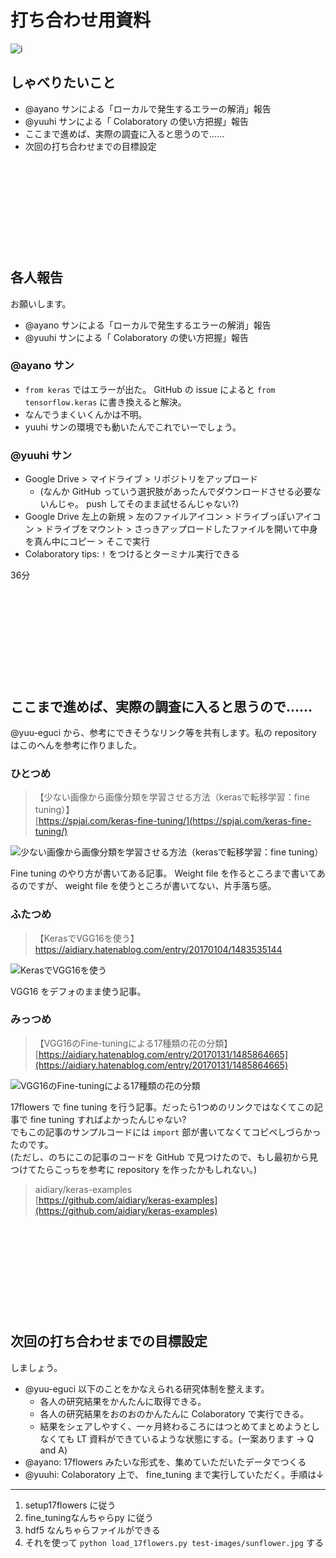 打ち合わせ用資料
===

![i](https://user-images.githubusercontent.com/28250432/122214348-f26c9600-cee4-11eb-8230-922af96af967.png)

## しゃべりたいこと

- @ayano サンによる「ローカルで発生するエラーの解消」報告
- @yuuhi サンによる「 Colaboratory の使い方把握」報告
- ここまで進めば、実際の調査に入ると思うので……
- 次回の打ち合わせまでの目標設定

&nbsp;

&nbsp;

&nbsp;

&nbsp;

&nbsp;

## 各人報告

お願いします。

- @ayano サンによる「ローカルで発生するエラーの解消」報告
- @yuuhi サンによる「 Colaboratory の使い方把握」報告

### @ayano サン

- `from keras` ではエラーが出た。 GitHub の issue によると `from tensorflow.keras` に書き換えると解決。
- なんでうまくいくんかは不明。
- yuuhi サンの環境でも動いたんでこれでいーでしょう。

### @yuuhi サン

- Google Drive > マイドライブ > リポジトリをアップロード
    - (なんか GitHub っていう選択肢があったんでダウンロードさせる必要ないんじゃ。 push してそのまま試せるんじゃない?)
- Google Drive 左上の新規 > 左のファイルアイコン > ドライブっぽいアイコン > ドライブをマウント > さっきアップロードしたファイルを開いて中身を真ん中にコピー > そこで実行
- Colaboratory tips: `!` をつけるとターミナル実行できる

36分

&nbsp;

&nbsp;

&nbsp;

&nbsp;

&nbsp;

## ここまで進めば、実際の調査に入ると思うので……

@yuu-eguci から、参考にできそうなリンク等を共有します。私の repository はこのへんを参考に作りました。

### ひとつめ

> 【少ない画像から画像分類を学習させる方法（kerasで転移学習：fine tuning）】  
> [https://spjai.com/keras-fine-tuning/](https://spjai.com/keras-fine-tuning/)

![少ない画像から画像分類を学習させる方法（kerasで転移学習：fine tuning）](https://user-images.githubusercontent.com/28250432/121837931-bdf4b080-cd11-11eb-8a3b-de0851311522.png)

Fine tuning のやり方が書いてある記事。 Weight file を作るところまで書いてあるのですが、 weight file を使うところが書いてない、片手落ち感。

### ふたつめ

> 【KerasでVGG16を使う】  
> [https://aidiary.hatenablog.com/entry/20170104/1483535144  ](https://aidiary.hatenablog.com/entry/20170104/1483535144  )

![KerasでVGG16を使う](https://user-images.githubusercontent.com/28250432/121837969-bf25dd80-cd11-11eb-968a-fae689ae5838.png)

VGG16 をデフォのまま使う記事。

### みっつめ

> 【VGG16のFine-tuningによる17種類の花の分類】  
> [https://aidiary.hatenablog.com/entry/20170131/1485864665](https://aidiary.hatenablog.com/entry/20170131/1485864665)

![VGG16のFine-tuningによる17種類の花の分類](https://user-images.githubusercontent.com/28250432/121837989-bfbe7400-cd11-11eb-9dc6-e3729ab1d626.png)

17flowers で fine tuning を行う記事。だったら1つめのリンクではなくてこの記事で fine tuning すればよかったんじゃない?  
でもこの記事のサンプルコードには `import` 部が書いてなくてコピペしづらかったのです。  
(ただし、のちにこの記事のコードを GitHub で見つけたので、もし最初から見つけてたらこっちを参考に repository を作ったかもしれない。)

> aidiary/keras-examples  
> [https://github.com/aidiary/keras-examples](https://github.com/aidiary/keras-examples)

&nbsp;

&nbsp;

&nbsp;

&nbsp;

&nbsp;

## 次回の打ち合わせまでの目標設定

しましょう。

- @yuu-eguci 以下のことをかなえられる研究体制を整えます。
    - 各人の研究結果をかんたんに取得できる。
    - 各人の研究結果をおのおのかんたんに Colaboratory で実行できる。
    - 結果をシェアしやすく、一ヶ月終わるころにはつとめてまとめようとしなくても LT 資料ができているような状態にする。(一案あります -> Q and A)
- @ayano: 17flowers みたいな形式を、集めていただいたデータでつくる
- @yuuhi: Colaboratory 上で、 fine_tuning まで実行していただく。手順は↓

***

1. setup17flowers に従う
1. fine_tuningなんちゃらpy に従う
1. hdf5 なんちゃらファイルができる
1. それを使って `python load_17flowers.py test-images/sunflower.jpg` する

&nbsp;

&nbsp;

&nbsp;

&nbsp;

&nbsp;
